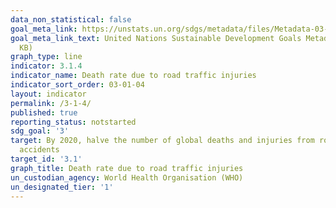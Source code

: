 ```yaml
---
data_non_statistical: false
goal_meta_link: https://unstats.un.org/sdgs/metadata/files/Metadata-03-06-01.pdf
goal_meta_link_text: United Nations Sustainable Development Goals Metadata (PDF 213
  KB)
graph_type: line
indicator: 3.1.4
indicator_name: Death rate due to road traffic injuries
indicator_sort_order: 03-01-04
layout: indicator
permalink: /3-1-4/
published: true
reporting_status: notstarted
sdg_goal: '3'
target: By 2020, halve the number of global deaths and injuries from road traffic
  accidents
target_id: '3.1'
graph_title: Death rate due to road traffic injuries
un_custodian_agency: World Health Organisation (WHO)
un_designated_tier: '1'
---
```

